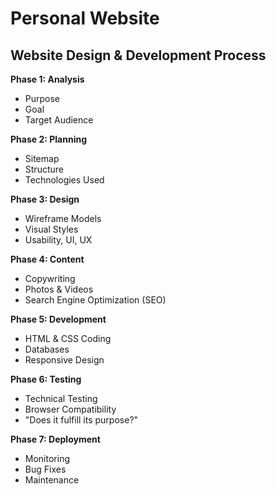 # Personal Website

## Website Design & Development Process

**Phase 1: Analysis**
* Purpose
* Goal
* Target Audience

**Phase 2: Planning**
* Sitemap
* Structure
* Technologies Used

**Phase 3: Design**
* Wireframe Models
* Visual Styles
* Usability, UI, UX

**Phase 4: Content**
* Copywriting
* Photos & Videos
* Search Engine Optimization (SEO)

**Phase 5: Development**
* HTML & CSS Coding
* Databases
* Responsive Design

**Phase 6: Testing**
* Technical Testing
* Browser Compatibility
* "Does it fulfill its purpose?"

**Phase 7: Deployment**
* Monitoring
* Bug Fixes
* Maintenance

